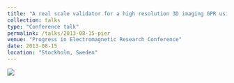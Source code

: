 ```yaml
---
title: "A real scale validator for a high resolution 3D imaging GPR using geometrical surface reconstruction"
collection: talks
type: "Conference talk"
permalink: /talks/2013-08-15-pier
venue: "Progress in Electromagnetic Research Conference"
date: 2013-08-15
location: "Stockholm, Sweden"
---
```


<img src="{{site.baseurl}}/images/talks/2013_pier.jpg">
